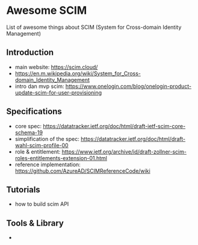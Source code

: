Awesome SCIM
============
List of awesome things about SCIM (System for Cross-domain Identity Management)

## Introduction
- main website: https://scim.cloud/
- https://en.m.wikipedia.org/wiki/System_for_Cross-domain_Identity_Management
- intro dan mvp scim: https://www.onelogin.com/blog/onelogin-product-update-scim-for-user-provisioning

## Specifications
- core spec: https://datatracker.ietf.org/doc/html/draft-ietf-scim-core-schema-19
- simplification of the spec: https://datatracker.ietf.org/doc/html/draft-wahl-scim-profile-00
- role & entitlement: https://www.ietf.org/archive/id/draft-zollner-scim-roles-entitlements-extension-01.html
- reference implementation: https://github.com/AzureAD/SCIMReferenceCode/wiki

## Tutorials
- how to build scim API

## Tools & Library
- 

